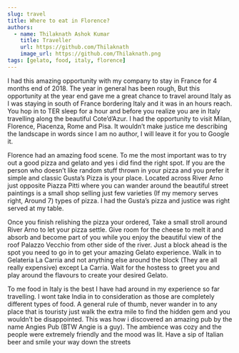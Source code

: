 ```yaml
---
slug: travel
title: Where to eat in Florence?
authors:
  - name: Thilaknath Ashok Kumar
    title: Traveller
    url: https://github.com/Thilaknath
    image_url: https://github.com/Thilaknath.png
tags: [gelato, food, italy, florence]
---
```


I had this amazing opportunity with my company to stay in France for 4 months end of 2018. The year in general has been rough, But this opportunity at the year end gave me a great chance to travel around Italy as I was staying in south of France bordering Italy and it was in an hours reach. You hop in to TER sleep for a hour and before you realize you are in Italy travelling along the beautiful Cote’d’Azur. I had the opportunity to visit Milan, Florence, Piacenza, Rome and Pisa. It wouldn’t make justice me describing the landscape in words since I am no author, I will leave it for you to Google it.

Florence had an amazing food scene. To me the most important was to try out a good pizza and gelato and yes i did find the right spot. If you are the person who doesn’t like random stuff thrown in your pizza and you prefer it simple and classic Gusta’s Pizza is your place. Located across River Arno just opposite Piazza Pitti where you can wander around the beautiful street paintings is a small shop selling just few varieties (If my memory serves right, Around 7) types of pizza. I had the Gusta’s pizza and justice was right served at my table.

Once you finish relishing the pizza your ordered, Take a small stroll around River Arno to let your pizza settle. Give room for the cheese to melt it and absorb and become part of you while you enjoy the beautiful view of the roof Palazzo Vecchio from other side of the river. Just a block ahead is the spot you need to go in to get your amazing Gelato experience. Walk in to Gelateria La Carria and not anything else around the block (They are all really expensive) except La Carria. Wait for the hostess to greet you and play around the flavours to create your desired Gelato.

To me food in Italy is the best I have had around in my experience so far travelling. I wont take India in to consideration as those are completely different types of food. A general rule of thumb, never wander in to any place that is touristy just walk the extra mile to find the hidden gem and you wouldn’t be disappointed. This was how i discovered an amazing pub by the name Angies Pub (BTW Angie is a guy). The ambience was cozy and the people were extremely friendly and the mood was lit. Have a sip of Italian beer and smile your way down the streets